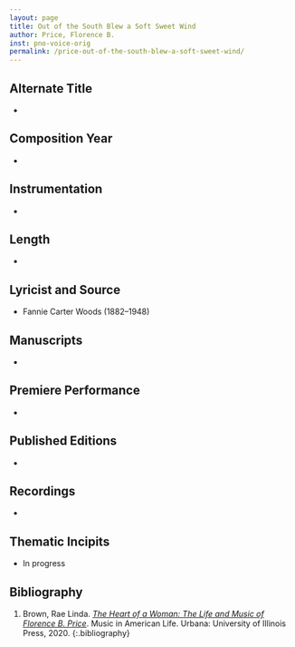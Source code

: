 ```yaml
---
layout: page
title: Out of the South Blew a Soft Sweet Wind
author: Price, Florence B.
inst: pno-voice-orig
permalink: /price-out-of-the-south-blew-a-soft-sweet-wind/
---
```


## Alternate Title
- 

## Composition Year
- 

## Instrumentation
- 

## Length
- 

## Lyricist and Source
- Fannie Carter Woods (1882&ndash;1948)

## Manuscripts
- 

## Premiere Performance
- 

## Published Editions
- 

## Recordings
- 

## Thematic Incipits
- In progress

## Bibliography
1. Brown, Rae Linda. <a href="https://www.worldcat.org/title/1122800180" target="_blank">*The Heart of a Woman: The Life and Music of Florence B. Price*</a>. Music in American Life. Urbana: University of Illinois Press, 2020.
{:.bibliography}
